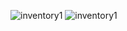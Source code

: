 
![inventory1](https://user-images.githubusercontent.com/78131940/217125414-daba1583-f0a4-4e57-bfbc-536387ee7e8d.PNG)
![inventory1](https://user-images.githubusercontent.com/78131940/217125465-ec74218b-19ac-429f-a5b4-f3992ac4c7e8.PNG)
